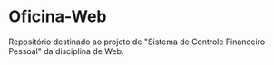 # Oficina-Web
Repositório destinado ao projeto  de "Sistema de Controle Financeiro Pessoal" da disciplina de Web.
